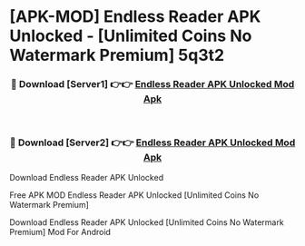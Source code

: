 # [APK-MOD] Endless Reader APK Unlocked - [Unlimited Coins No Watermark Premium] 5q3t2



<div align="center">
<h3>🔴 Download [Server1] 👉👉 <a href="https://momento.my/?title=Endless_Reader_APK_Unlocked">Endless Reader APK Unlocked Mod Apk</a></h3><br>

<h3>🔴 Download [Server2] 👉👉 <a href="https://momento.my/?title=Endless_Reader_APK_Unlocked">Endless Reader APK Unlocked Mod Apk</a></h3>
</div>



Download Endless Reader APK Unlocked 

Free APK MOD Endless Reader APK Unlocked [Unlimited Coins No Watermark Premium]

Download Endless Reader APK Unlocked [Unlimited Coins No Watermark Premium] Mod For Android
